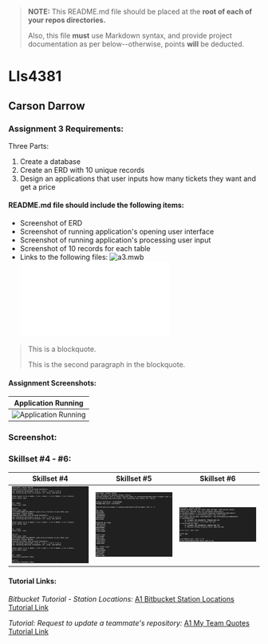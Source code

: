 > **NOTE:** This README.md file should be placed at the **root of each of your repos directories.**
>
>Also, this file **must** use Markdown syntax, and provide project documentation as per below--otherwise, points **will** be deducted.
>

# LIs4381

## Carson Darrow

### Assignment 3 Requirements:

Three Parts:

1. Create a database 
2. Create an ERD with 10 unique records 
3. Design an applications that user inputs how many tickets they want and get a price 

#### README.md file should include the following items:

* Screenshot of ERD
* Screenshot of running application's opening user interface
* Screenshot of running application's processing user input
* Screenshot of 10 records for each table 
* Links to the following files:
	![a3.mwb](ERD/a3.mwb)
 	![a3.sql](ERD/a3.sql)

> This is a blockquote.
> 
> This is the second paragraph in the blockquote.
>


#### Assignment Screenshots:

| Application Running |
| -------------- |
| ![Application Running](img/concertrun.gif) |


### Screenshot:





### Skillset #4 - #6:

| Skillset #4 | Skillset #5 | Skillset #6 |
| -------------- | --------------| --------------- |
| ![Skillset #4](img/ss4.png) | ![Skillset #5](img/ss5.png) | ![Skillset #6](img/ss6.png) |




#### Tutorial Links:

*Bitbucket Tutorial - Station Locations:*
[A1 Bitbucket Station Locations Tutorial Link](https://bitbucket.org/cbd19a/bitbucketstationlocations/ "Bitbucket Station Locations")

*Tutorial: Request to update a teammate's repository:*
[A1 My Team Quotes Tutorial Link](https://bitbucket.org/username/myteamquotes/ "My Team Quotes Tutorial")

